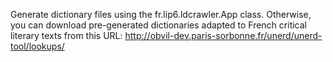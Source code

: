 Generate dictionary files using the fr.lip6.ldcrawler.App class. Otherwise, you can download pre-generated dictionaries adapted to French critical literary texts from this URL: http://obvil-dev.paris-sorbonne.fr/unerd/unerd-tool/lookups/